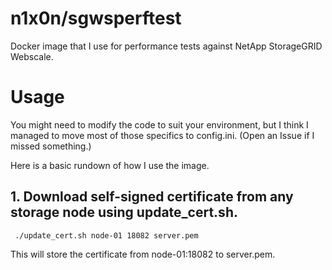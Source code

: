 # n1x0n/sgwsperftest
Docker image that I use for performance tests against NetApp StorageGRID Webscale.

# Usage
You might need to modify the code to suit your environment, but I think I managed to move most of those specifics to config.ini. (Open an Issue if I missed something.)

Here is a basic rundown of how I use the image.

## 1. Download self-signed certificate from any storage node using update_cert.sh.
```
 ./update_cert.sh node-01 18082 server.pem
```
This will store the certificate from node-01:18082 to server.pem.
